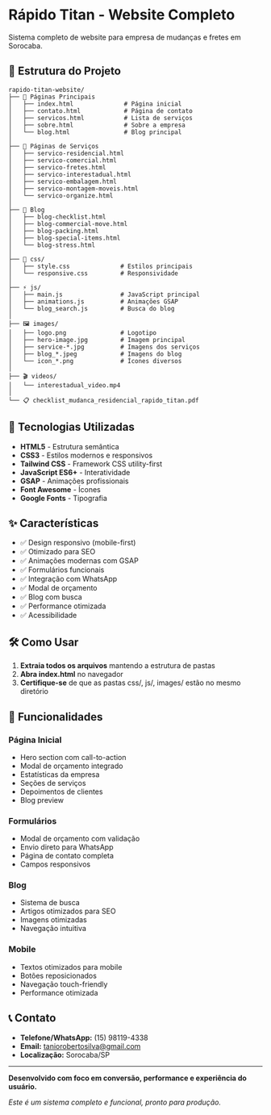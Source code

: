 # Rápido Titan - Website Completo

Sistema completo de website para empresa de mudanças e fretes em Sorocaba.

## 📁 Estrutura do Projeto

```
rapido-titan-website/
├── 📄 Páginas Principais
│   ├── index.html              # Página inicial
│   ├── contato.html            # Página de contato
│   ├── servicos.html           # Lista de serviços
│   ├── sobre.html              # Sobre a empresa
│   └── blog.html               # Blog principal
│
├── 🔧 Páginas de Serviços
│   ├── servico-residencial.html
│   ├── servico-comercial.html
│   ├── servico-fretes.html
│   ├── servico-interestadual.html
│   ├── servico-embalagem.html
│   ├── servico-montagem-moveis.html
│   └── servico-organize.html
│
├── 📝 Blog
│   ├── blog-checklist.html
│   ├── blog-commercial-move.html
│   ├── blog-packing.html
│   ├── blog-special-items.html
│   └── blog-stress.html
│
├── 🎨 css/
│   ├── style.css              # Estilos principais
│   └── responsive.css         # Responsividade
│
├── ⚡ js/
│   ├── main.js                # JavaScript principal
│   ├── animations.js          # Animações GSAP
│   └── blog_search.js         # Busca do blog
│
├── 🖼️ images/
│   ├── logo.png               # Logotipo
│   ├── hero-image.jpg         # Imagem principal
│   ├── service-*.jpg          # Imagens dos serviços
│   ├── blog_*.jpeg            # Imagens do blog
│   └── icon_*.png             # Ícones diversos
│
├── 🎬 videos/
│   └── interestadual_video.mp4
│
└── 📋 checklist_mudanca_residencial_rapido_titan.pdf
```

## 🚀 Tecnologias Utilizadas

- **HTML5** - Estrutura semântica
- **CSS3** - Estilos modernos e responsivos
- **Tailwind CSS** - Framework CSS utility-first
- **JavaScript ES6+** - Interatividade
- **GSAP** - Animações profissionais
- **Font Awesome** - Ícones
- **Google Fonts** - Tipografia

## ✨ Características

- ✅ Design responsivo (mobile-first)
- ✅ Otimizado para SEO
- ✅ Animações modernas com GSAP
- ✅ Formulários funcionais
- ✅ Integração com WhatsApp
- ✅ Modal de orçamento
- ✅ Blog com busca
- ✅ Performance otimizada
- ✅ Acessibilidade

## 🛠️ Como Usar

1. **Extraia todos os arquivos** mantendo a estrutura de pastas
2. **Abra index.html** no navegador
3. **Certifique-se** de que as pastas css/, js/, images/ estão no mesmo diretório

## 📱 Funcionalidades

### Página Inicial
- Hero section com call-to-action
- Modal de orçamento integrado
- Estatísticas da empresa
- Seções de serviços
- Depoimentos de clientes
- Blog preview

### Formulários
- Modal de orçamento com validação
- Envio direto para WhatsApp
- Página de contato completa
- Campos responsivos

### Blog
- Sistema de busca
- Artigos otimizados para SEO
- Imagens otimizadas
- Navegação intuitiva

### Mobile
- Textos otimizados para mobile
- Botões reposicionados
- Navegação touch-friendly
- Performance otimizada

## 📞 Contato

- **Telefone/WhatsApp:** (15) 98119-4338
- **Email:** taniorobertosilva@gmail.com
- **Localização:** Sorocaba/SP

---

**Desenvolvido com foco em conversão, performance e experiência do usuário.**

*Este é um sistema completo e funcional, pronto para produção.*
